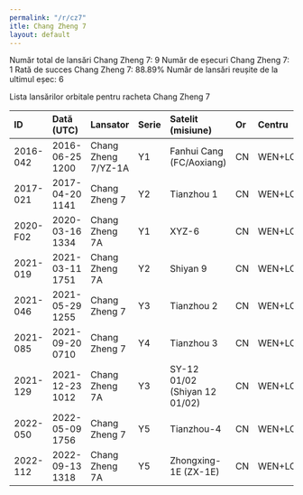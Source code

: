 ```yaml
---
permalink: "/r/cz7"
itle: Chang Zheng 7
layout: default
---
```


Număr total de lansări Chang Zheng 7: 9
Număr de eșecuri Chang Zheng 7: 1
Rată de succes Chang Zheng 7: 88.89%
Număr de lansări reușite de la ultimul eșec: 6

Lista lansărilor orbitale pentru racheta Chang Zheng 7


| ID       | Dată (UTC)      | Lansator            | Serie   | Satelit (misiune)             | Or   | Centru    | R   |
|:---------|:----------------|:--------------------|:--------|:------------------------------|:-----|:----------|:----|
| 2016-042 | 2016-06-25 1200 | Chang Zheng 7/YZ-1A | Y1      | Fanhui Cang (FC/Aoxiang)      | CN   | WEN+LC201 | S   |
| 2017-021 | 2017-04-20 1141 | Chang Zheng 7       | Y2      | Tianzhou 1                    | CN   | WEN+LC201 | S   |
| 2020-F02 | 2020-03-16 1334 | Chang Zheng 7A      | Y1      | XYZ-6                         | CN   | WEN+LC201 | F   |
| 2021-019 | 2021-03-11 1751 | Chang Zheng 7A      | Y2      | Shiyan 9                      | CN   | WEN+LC201 | S   |
| 2021-046 | 2021-05-29 1255 | Chang Zheng 7       | Y3      | Tianzhou 2                    | CN   | WEN+LC201 | S   |
| 2021-085 | 2021-09-20 0710 | Chang Zheng 7       | Y4      | Tianzhou 3                    | CN   | WEN+LC201 | S   |
| 2021-129 | 2021-12-23 1012 | Chang Zheng 7A      | Y3      | SY-12 01/02 (Shiyan 12 01/02) | CN   | WEN+LC201 | S   |
| 2022-050 | 2022-05-09 1756 | Chang Zheng 7       | Y5      | Tianzhou-4                    | CN   | WEN+LC201 | S   |
| 2022-112 | 2022-09-13 1318 | Chang Zheng 7A      | Y5      | Zhongxing-1E (ZX-1E)          | CN   | WEN+LC201 | S   |

